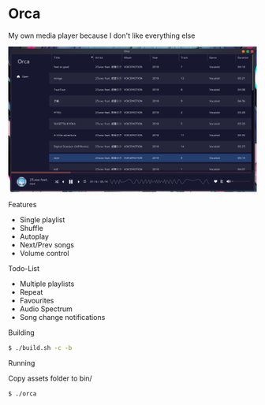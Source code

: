 # Orca

My own media player because I don't like everything else

![main player](./assets/screenshots/screenshot01.png)

Features
 - Single playlist
 - Shuffle
 - Autoplay
 - Next/Prev songs
 - Volume control

Todo-List
- Multiple playlists
- Repeat
- Favourites
- Audio Spectrum
- Song change notifications

Building

```sh
$ ./build.sh -c -b
```

Running

Copy assets folder to bin/
```sh
$ ./orca
```
